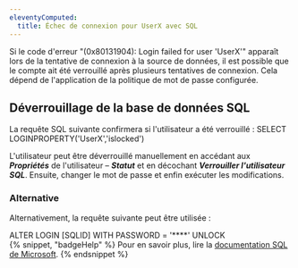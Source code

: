 ```yaml
---
eleventyComputed:
  title: Échec de connexion pour UserX avec SQL
---
```

Si le code d'erreur "(0x80131904): Login failed for user 'UserX'" apparaît lors de la tentative de connexion à la source de données, il est possible que le compte ait été verrouillé après plusieurs tentatives de connexion. Cela dépend de l'application de la politique de mot de passe configurée.

## Déverrouillage de la base de données SQL
La requête SQL suivante confirmera si l'utilisateur a été verrouillé : SELECT LOGINPROPERTY('UserX','islocked')  

L'utilisateur peut être déverrouillé manuellement en accédant aux ***Propriétés*** de l'utilisateur – ***Statut*** et en décochant ***Verrouiller l'utilisateur SQL***. Ensuite, changer le mot de passe et enfin exécuter les modifications.

### Alternative
Alternativement, la requête suivante peut être utilisée :

ALTER LOGIN [SQLID] WITH PASSWORD = '****' UNLOCK  
{% snippet, "badgeHelp" %}
Pour en savoir plus, lire la [documentation SQL de Microsoft](https://learn.microsoft.com/en-us/sql/sql-server/?view=sql-server-ver16).
{% endsnippet %}
